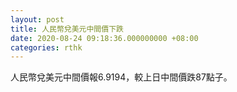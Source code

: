 ```yaml
---
layout: post
title: 人民幣兌美元中間價下跌
date: 2020-08-24 09:18:36.000000000 +08:00
categories: rthk
---
```


人民幣兌美元中間價報6.9194，較上日中間價跌87點子。
